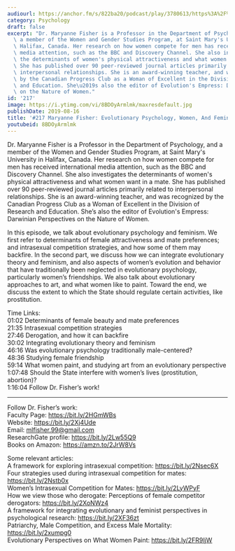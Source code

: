 ```yaml
---
audiourl: https://anchor.fm/s/822ba20/podcast/play/3780613/https%3A%2F%2Fd3ctxlq1ktw2nl.cloudfront.net%2Fproduction%2F2019-6-6%2F18281550-44100-2-c7305495f2598.m4a
category: Psychology
draft: false
excerpt: "Dr. Maryanne Fisher is a Professor in the Department of Psychology, and\
  \ a member of the Women and Gender Studies Program, at Saint Mary's University in\
  \ Halifax, Canada. Her research on how women compete for men has received international\
  \ media attention, such as the BBC and Discovery Channel. She also investigates\
  \ the determinants of women's physical attractiveness and what women want in a mate.\
  \ She has published over 90 peer-reviewed journal articles primarily related to\
  \ interpersonal relationships. She is an award-winning teacher, and was recognized\
  \ by the Canadian Progress Club as a Woman of Excellent in the Division of Research\
  \ and Education. She\u2019s also the editor of Evolution's Empress: Darwinian Perspectives\
  \ on the Nature of Women."
id: '217'
image: https://i.ytimg.com/vi/8BDOyArmlmk/maxresdefault.jpg
publishDate: 2019-08-16
title: '#217 Maryanne Fisher: Evolutionary Psychology, Women, And Feminism'
youtubeid: 8BDOyArmlmk
---
```

<div class="timelinks">

Dr. Maryanne Fisher is a Professor in the Department of Psychology, and a member of the Women and Gender Studies Program, at Saint Mary's University in Halifax, Canada. Her research on how women compete for men has received international media attention, such as the BBC and Discovery Channel. She also investigates the determinants of women's physical attractiveness and what women want in a mate. She has published over 90 peer-reviewed journal articles primarily related to interpersonal relationships. She is an award-winning teacher, and was recognized by the Canadian Progress Club as a Woman of Excellent in the Division of Research and Education. She’s also the editor of Evolution's Empress: Darwinian Perspectives on the Nature of Women.

In this episode, we talk about evolutionary psychology and feminism. We first refer to determinants of female attractiveness and mate preferences; and intrasexual competition strategies, and how some of them may backfire. In the second part, we discuss how we can integrate evolutionary theory and feminism, and also aspects of women’s evolution and behavior that have traditionally been neglected in evolutionary psychology, particularly women’s friendships. We also talk about evolutionary approaches to art, and what women like to paint. Toward the end, we discuss the extent to which the State should regulate certain activities, like prostitution.

Time Links:  
<time>01:02</time> Determinants of female beauty and mate preferences  
<time>21:35</time> Intrasexual competition strategies  
<time>27:46</time> Derogation, and how it can backfire                               
<time>30:02</time> Integrating evolutionary theory and feminism  
<time>46:16</time> Was evolutionary psychology traditionally male-centered?  
<time>48:36</time> Studying female friendship  
<time>59:14</time> What women paint, and studying art from an evolutionary perspective  
<time>1:07:48</time> Should the State interfere with women’s lives (prostitution, abortion)?  
<time>1:16:04</time> Follow Dr. Fisher’s work!

---

Follow Dr. Fisher’s work:  
Faculty Page: https://bit.ly/2HGmWBs  
Website: https://bit.ly/2Xj4Ude  
Email: mlfisher.99@gmail.com  
ResearchGate profile: https://bit.ly/2Lw55Q9  
Books on Amazon: https://amzn.to/2JrW8Vs

Some relevant articles:  
A framework for exploring intrasexual competition: https://bit.ly/2Nsec6X  
Four strategies used during intrasexual competition for mates: https://bit.ly/2Nstb0x  
Women’s Intrasexual Competition for Mates: https://bit.ly/2LyWPyF  
How we view those who derogate: Perceptions of female competitor derogators: https://bit.ly/2XoNWz4  
A framework for integrating evolutionary and feminist perspectives in psychological research: https://bit.ly/2XF36zt  
Patriarchy, Male Competition, and Excess Male Mortality: https://bit.ly/2xumpg0  
Evolutionary Perspectives on What Women Paint: https://bit.ly/2FR9IjW
</div>

